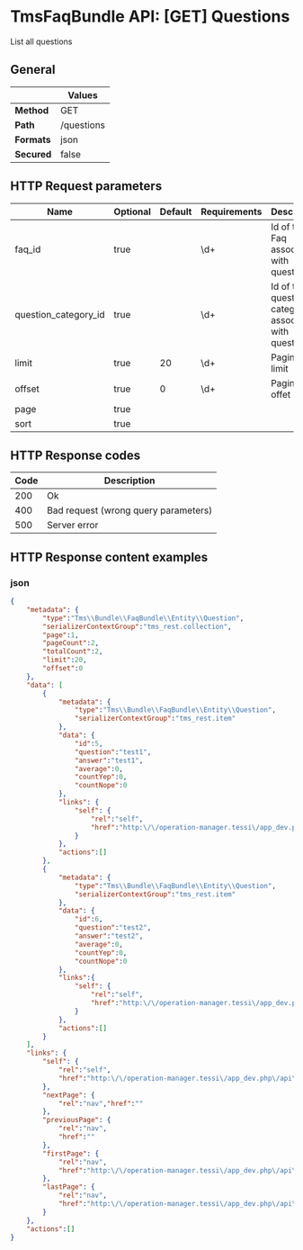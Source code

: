 TmsFaqBundle API: [GET] Questions
=================================

List all questions

## General
|             | Values
|-------------|-------
| **Method**  | GET
| **Path**    | /questions
| **Formats** | json
| **Secured** | false

## HTTP Request parameters
| Name                 | Optional | Default | Requirements | Description
|----------------------|----------|---------|--------------|------------
| faq_id               | true     |         | \d+          | Id of the Faq associated with questions
| question_category_id | true     |         | \d+          | Id of the question category associated with questions
| limit                | true     | 20      | \d+          | Pagination limit
| offset               | true     | 0       | \d+          | Pagination offet
| page                 | true     |         |              |
| sort                 | true     |         |              |

## HTTP Response codes
| Code | Description
|------|------------
| 200  | Ok
| 400  | Bad request (wrong query parameters)
| 500  | Server error

## HTTP Response content examples

### json
```json
{
    "metadata": {
        "type":"Tms\\Bundle\\FaqBundle\\Entity\\Question",
        "serializerContextGroup":"tms_rest.collection",
        "page":1,
        "pageCount":2,
        "totalCount":2,
        "limit":20,
        "offset":0
    },
    "data": [
        {
            "metadata": {
                "type":"Tms\\Bundle\\FaqBundle\\Entity\\Question",
                "serializerContextGroup":"tms_rest.item"
            },
            "data": {
                "id":5,
                "question":"test1",
                "answer":"test1",
                "average":0,
                "countYep":0,
                "countNope":0
            },
            "links": {
                "self": {
                    "rel":"self",
                    "href":"http:\/\/operation-manager.tessi\/app_dev.php\/api\/questions\/5.json"
                }
            },
            "actions":[]
        },
        {
            "metadata": {
                "type":"Tms\\Bundle\\FaqBundle\\Entity\\Question",
                "serializerContextGroup":"tms_rest.item"
            },
            "data": {
                "id":6,
                "question":"test2",
                "answer":"test2",
                "average":0,
                "countYep":0,
                "countNope":0
            },
            "links":{
                "self": {
                    "rel":"self",
                    "href":"http:\/\/operation-manager.tessi\/app_dev.php\/api\/questions\/6.json"
                }
            },
            "actions":[]
        }
    ],
    "links": {
        "self": {
            "rel":"self",
            "href":"http:\/\/operation-manager.tessi\/app_dev.php\/api\/questions?page=1&limit=20&offset=0"
        },
        "nextPage": {
            "rel":"nav","href":""
        },
        "previousPage": {
            "rel":"nav",
            "href":""
        },
        "firstPage": {
            "rel":"nav",
            "href":"http:\/\/operation-manager.tessi\/app_dev.php\/api\/questions?page=1&limit=20&offset=0"
        },
        "lastPage": {
            "rel":"nav",
            "href":"http:\/\/operation-manager.tessi\/app_dev.php\/api\/questions?page=1&limit=20&offset=0"
        }
    },
    "actions":[]
}
```